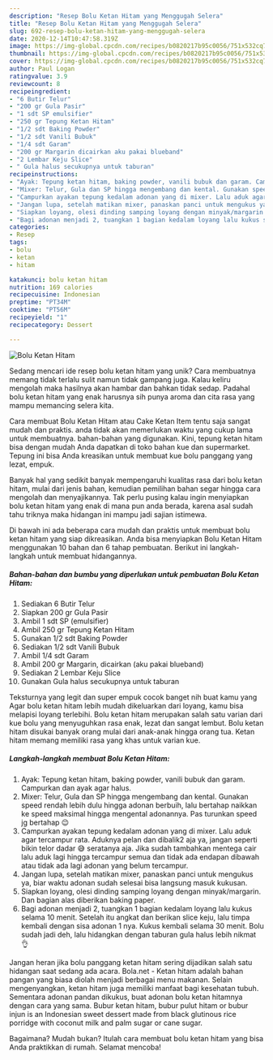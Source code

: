 ```yaml
---
description: "Resep Bolu Ketan Hitam yang Menggugah Selera"
title: "Resep Bolu Ketan Hitam yang Menggugah Selera"
slug: 692-resep-bolu-ketan-hitam-yang-menggugah-selera
date: 2020-12-14T10:47:58.319Z
image: https://img-global.cpcdn.com/recipes/b0820217b95c0056/751x532cq70/bolu-ketan-hitam-foto-resep-utama.jpg
thumbnail: https://img-global.cpcdn.com/recipes/b0820217b95c0056/751x532cq70/bolu-ketan-hitam-foto-resep-utama.jpg
cover: https://img-global.cpcdn.com/recipes/b0820217b95c0056/751x532cq70/bolu-ketan-hitam-foto-resep-utama.jpg
author: Paul Logan
ratingvalue: 3.9
reviewcount: 8
recipeingredient:
- "6 Butir Telur"
- "200 gr Gula Pasir"
- "1 sdt SP emulsifier"
- "250 gr Tepung Ketan Hitam"
- "1/2 sdt Baking Powder"
- "1/2 sdt Vanili Bubuk"
- "1/4 sdt Garam"
- "200 gr Margarin dicairkan aku pakai blueband"
- "2 Lembar Keju Slice"
- " Gula halus secukupnya untuk taburan"
recipeinstructions:
- "Ayak: Tepung ketan hitam, baking powder, vanili bubuk dan garam. Campurkan dan ayak agar halus."
- "Mixer: Telur, Gula dan SP hingga mengembang dan kental. Gunakan speed rendah lebih dulu hingga adonan berbuih, lalu bertahap naikkan ke speed maksimal hingga mengental adonannya. Pas turunkan speed jg bertahap 😉"
- "Campurkan ayakan tepung kedalam adonan yang di mixer. Lalu aduk agar tercampur rata. Aduknya pelan dan dibalik2 aja ya, jangan seperti bikin telor dadar 😅 seratanya aja. Jika sudah tambahkan mentega cair lalu aduk lagi hingga tercampur semua dan tidak ada endapan dibawah atau tidak ada lagi adonan yang belum tercampur."
- "Jangan lupa, setelah matikan mixer, panaskan panci untuk mengukus ya, biar waktu adonan sudah selesai bisa langsung masuk kukusan."
- "Siapkan loyang, olesi dinding samping loyang dengan minyak/margarin. Dan bagian alas diberikan baking paper."
- "Bagi adonan menjadi 2, tuangkan 1 bagian kedalam loyang lalu kukus selama 10 menit. Setelah itu angkat dan berikan slice keju, lalu timpa kembali dengan sisa adonan 1 nya. Kukus kembali selama 30 menit. Bolu sudah jadi deh, lalu hidangkan dengan taburan gula halus lebih nikmat 👌"
categories:
- Resep
tags:
- bolu
- ketan
- hitam

katakunci: bolu ketan hitam 
nutrition: 169 calories
recipecuisine: Indonesian
preptime: "PT34M"
cooktime: "PT56M"
recipeyield: "1"
recipecategory: Dessert

---
```



![Bolu Ketan Hitam](https://img-global.cpcdn.com/recipes/b0820217b95c0056/751x532cq70/bolu-ketan-hitam-foto-resep-utama.jpg)

Sedang mencari ide resep bolu ketan hitam yang unik? Cara membuatnya memang tidak terlalu sulit namun tidak gampang juga. Kalau keliru mengolah maka hasilnya akan hambar dan bahkan tidak sedap. Padahal bolu ketan hitam yang enak harusnya sih punya aroma dan cita rasa yang mampu memancing selera kita.

Cara membuat Bolu Ketan Hitam atau Cake Ketan Item tentu saja sangat mudah dan praktis. anda tidak akan memerlukan waktu yang cukup lama untuk membuatnya. bahan-bahan yang digunakan. Kini, tepung ketan hitam bisa dengan mudah Anda dapatkan di toko bahan kue dan supermarket. Tepung ini bisa Anda kreasikan untuk membuat kue bolu panggang yang lezat, empuk.

Banyak hal yang sedikit banyak mempengaruhi kualitas rasa dari bolu ketan hitam, mulai dari jenis bahan, kemudian pemilihan bahan segar hingga cara mengolah dan menyajikannya. Tak perlu pusing kalau ingin menyiapkan bolu ketan hitam yang enak di mana pun anda berada, karena asal sudah tahu triknya maka hidangan ini mampu jadi sajian istimewa.


Di bawah ini ada beberapa cara mudah dan praktis untuk membuat bolu ketan hitam yang siap dikreasikan. Anda bisa menyiapkan Bolu Ketan Hitam menggunakan 10 bahan dan 6 tahap pembuatan. Berikut ini langkah-langkah untuk membuat hidangannya.

<!--inarticleads1-->

##### Bahan-bahan dan bumbu yang diperlukan untuk pembuatan Bolu Ketan Hitam:

1. Sediakan 6 Butir Telur
1. Siapkan 200 gr Gula Pasir
1. Ambil 1 sdt SP (emulsifier)
1. Ambil 250 gr Tepung Ketan Hitam
1. Gunakan 1/2 sdt Baking Powder
1. Sediakan 1/2 sdt Vanili Bubuk
1. Ambil 1/4 sdt Garam
1. Ambil 200 gr Margarin, dicairkan (aku pakai blueband)
1. Sediakan 2 Lembar Keju Slice
1. Gunakan  Gula halus secukupnya untuk taburan


Teksturnya yang legit dan super empuk cocok banget nih buat kamu yang Agar bolu ketan hitam lebih mudah dikeluarkan dari loyang, kamu bisa melapisi loyang terlebihi. Bolu ketan hitam merupakan salah satu varian dari kue bolu yang menyuguhkan rasa enak, lezat dan sangat lembut. Bolu ketan hitam disukai banyak orang mulai dari anak-anak hingga orang tua. Ketan hitam memang memiliki rasa yang khas untuk varian kue. 

<!--inarticleads2-->

##### Langkah-langkah membuat Bolu Ketan Hitam:

1. Ayak: Tepung ketan hitam, baking powder, vanili bubuk dan garam. Campurkan dan ayak agar halus.
1. Mixer: Telur, Gula dan SP hingga mengembang dan kental. Gunakan speed rendah lebih dulu hingga adonan berbuih, lalu bertahap naikkan ke speed maksimal hingga mengental adonannya. Pas turunkan speed jg bertahap 😉
1. Campurkan ayakan tepung kedalam adonan yang di mixer. Lalu aduk agar tercampur rata. Aduknya pelan dan dibalik2 aja ya, jangan seperti bikin telor dadar 😅 seratanya aja. Jika sudah tambahkan mentega cair lalu aduk lagi hingga tercampur semua dan tidak ada endapan dibawah atau tidak ada lagi adonan yang belum tercampur.
1. Jangan lupa, setelah matikan mixer, panaskan panci untuk mengukus ya, biar waktu adonan sudah selesai bisa langsung masuk kukusan.
1. Siapkan loyang, olesi dinding samping loyang dengan minyak/margarin. Dan bagian alas diberikan baking paper.
1. Bagi adonan menjadi 2, tuangkan 1 bagian kedalam loyang lalu kukus selama 10 menit. Setelah itu angkat dan berikan slice keju, lalu timpa kembali dengan sisa adonan 1 nya. Kukus kembali selama 30 menit. Bolu sudah jadi deh, lalu hidangkan dengan taburan gula halus lebih nikmat 👌


Jangan heran jika bolu panggang ketan hitam sering dijadikan salah satu hidangan saat sedang ada acara. Bola.net - Ketan hitam adalah bahan pangan yang biasa diolah menjadi berbagai menu makanan. Selain mengenyangkan, ketan hitam juga memiliki manfaat bagi kesehatan tubuh. Sementara adonan pandan dikukus, buat adonan bolu ketan hitamnya dengan cara yang sama. Bubur ketan hitam, bubur pulut hitam or bubur injun is an Indonesian sweet dessert made from black glutinous rice porridge with coconut milk and palm sugar or cane sugar. 

Bagaimana? Mudah bukan? Itulah cara membuat bolu ketan hitam yang bisa Anda praktikkan di rumah. Selamat mencoba!
